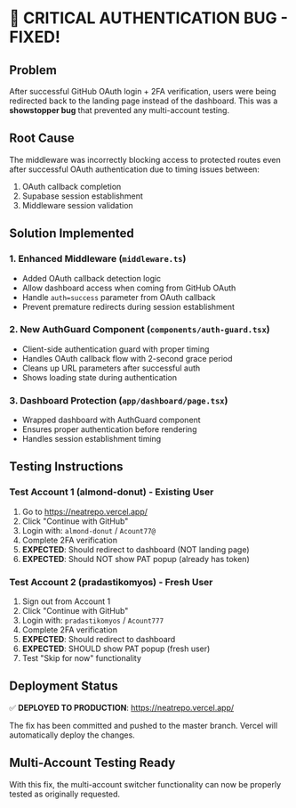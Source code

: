 # 🚨 CRITICAL AUTHENTICATION BUG - FIXED!

## Problem
After successful GitHub OAuth login + 2FA verification, users were being redirected back to the landing page instead of the dashboard. This was a **showstopper bug** that prevented any multi-account testing.

## Root Cause
The middleware was incorrectly blocking access to protected routes even after successful OAuth authentication due to timing issues between:
1. OAuth callback completion
2. Supabase session establishment  
3. Middleware session validation

## Solution Implemented

### 1. Enhanced Middleware (`middleware.ts`)
- Added OAuth callback detection logic
- Allow dashboard access when coming from GitHub OAuth
- Handle `auth=success` parameter from OAuth callback
- Prevent premature redirects during session establishment

### 2. New AuthGuard Component (`components/auth-guard.tsx`)
- Client-side authentication guard with proper timing
- Handles OAuth callback flow with 2-second grace period
- Cleans up URL parameters after successful auth
- Shows loading state during authentication

### 3. Dashboard Protection (`app/dashboard/page.tsx`)
- Wrapped dashboard with AuthGuard component
- Ensures proper authentication before rendering
- Handles session establishment timing

## Testing Instructions

### Test Account 1 (almond-donut) - Existing User
1. Go to https://neatrepo.vercel.app/
2. Click "Continue with GitHub"
3. Login with: `almond-donut` / `Acount77@`
4. Complete 2FA verification
5. **EXPECTED**: Should redirect to dashboard (NOT landing page)
6. **EXPECTED**: Should NOT show PAT popup (already has token)

### Test Account 2 (pradastikomyos) - Fresh User  
1. Sign out from Account 1
2. Click "Continue with GitHub"
3. Login with: `pradastikomyos` / `Acount777`
4. Complete 2FA verification
5. **EXPECTED**: Should redirect to dashboard
6. **EXPECTED**: SHOULD show PAT popup (fresh user)
7. Test "Skip for now" functionality

## Deployment Status
✅ **DEPLOYED TO PRODUCTION**: https://neatrepo.vercel.app/

The fix has been committed and pushed to the master branch. Vercel will automatically deploy the changes.

## Multi-Account Testing Ready
With this fix, the multi-account switcher functionality can now be properly tested as originally requested.